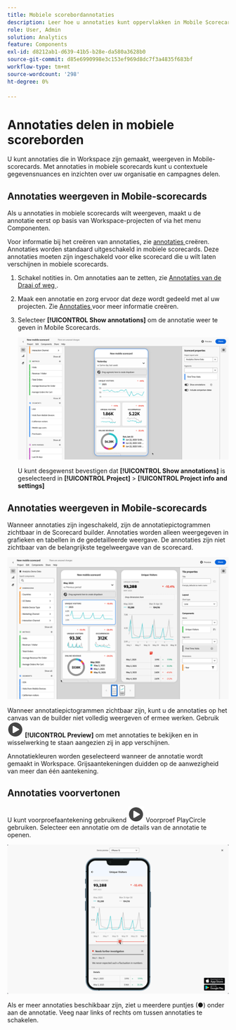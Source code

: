 ```yaml
---
title: Mobiele scorebordannotaties
description: Leer hoe u annotaties kunt oppervlakken in Mobile Scorecards.
role: User, Admin
solution: Analytics
feature: Components
exl-id: d8212ab1-d639-41b5-b28e-da580a3628b0
source-git-commit: d85e6990998e3c153ef969d8dc7f3a4835f683bf
workflow-type: tm+mt
source-wordcount: '298'
ht-degree: 0%

---
```



# Annotaties delen in mobiele scoreborden

U kunt annotaties die in Workspace zijn gemaakt, weergeven in Mobile-scorecards. Met annotaties in mobiele scorecards kunt u contextuele gegevensnuances en inzichten over uw organisatie en campagnes delen.


## Annotaties weergeven in Mobile-scorecards

Als u annotaties in mobiele scorecards wilt weergeven, maakt u de annotatie eerst op basis van Workspace-projecten of via het menu Componenten.

Voor informatie bij het creëren van annotaties, zie [ annotaties ](create-annotations.md) creëren. Annotaties worden standaard uitgeschakeld in mobiele scorecards. Deze annotaties moeten zijn ingeschakeld voor elke scorecard die u wilt laten verschijnen in mobiele scorecards.

1. Schakel notities in. Om annotaties aan te zetten, zie [ Annotaties van de Draai of weg ](overview.md#turn-annotations-on-or-off).

1. Maak een annotatie en zorg ervoor dat deze wordt gedeeld met al uw projecten. Zie [ Annotaties ](create-annotations.md) voor meer informatie creëren.

1. Selecteer **[!UICONTROL Show annotations]** om de annotatie weer te geven in Mobile Scorecards.

   ![ Mobiele annotatieopties voor scorecards.](assets/annotations-scorecard-onoff.png)

   U kunt desgewenst bevestigen dat **[!UICONTROL Show annotations]** is geselecteerd in **[!UICONTROL Project]** > **[!UICONTROL Project info and settings]**

## Annotaties weergeven in Mobile-scorecards

Wanneer annotaties zijn ingeschakeld, zijn de annotatiepictogrammen zichtbaar in de Scorecard builder. Annotaties worden alleen weergegeven in grafieken en tabellen in de gedetailleerde weergave. De annotaties zijn niet zichtbaar van de belangrijkste tegelweergave van de scorecard.

![ Scorecard Builder die de annotatiepictogrammen benadrukken.](assets/annotations-scorecard.png)

Wanneer annotatiepictogrammen zichtbaar zijn, kunt u de annotaties op het canvas van de builder niet volledig weergeven of ermee werken. Gebruik ![ PlayCircle ](/help/assets/icons/PlayCircle.svg) **[!UICONTROL Preview]** om met annotaties te bekijken en in wisselwerking te staan aangezien zij in app verschijnen.

Annotatiekleuren worden geselecteerd wanneer de annotatie wordt gemaakt in Workspace. Grijsaantekeningen duidden op de aanwezigheid van meer dan één aantekening.

## Annotaties voorvertonen

U kunt voorproefaantekening gebruikend ![ ](/help/assets/icons/PlayCircle.svg) Voorproef PlayCircle gebruiken. Selecteer een annotatie om de details van de annotatie te openen.

![ Annotation mobile scorecard voorproef ](assets/annotations-scorecard-preview.png)

Als er meer annotaties beschikbaar zijn, ziet u meerdere puntjes (●) onder aan de annotatie. Veeg naar links of rechts om tussen annotaties te schakelen.


<!--
# Share Annotations in Mobile Scorecards

You can display annotations that are created in Workspace in Mobile Scorecards. This allows you to share contextual data nuances and insights about your organization and campaigns directly within Mobile Scorecard projects, viewable in the Analytics dashboards mobile app.

## Surface Annotations in Mobile Scorecards

To surface annotations in mobile scorecards, create the annotation first from Workspace projects or from the components menu.

For information on creating annotations, see [Create Annotations](create-annotations.md). Annotations are turned off in mobile scorecards by default and must be enabled for each scorecard that you want to surface in mobile scorecards.

1. Turn on annotations. To turn annotations on, see [Turn annotations on or off](overview.md#annotations-on-off).

1. Create an annotation and make sure it is shared to all your projects. To create an annotation in Workspace,  see [Create Annotations](create-annotations.md).

1. Select **Show annotations** to display the annotation in Mobile Scorecards.

   ![](assets/show-annotations.png)

1. Confirm that show annotations is selected, go to **Project** > **Project info and settings**.

   ![](assets/project-info-settings.png)

## View annotations in Mobile Scorecards

When annotations are enabled, annotation icons are visible in the Scorecard Builder. Annotations appear only on charts and tables in the detailed view. Annotations are not visible from the main tile view of the scorecard.

 ![](assets/view-annotations.png)

When annotation icons are visible, you can't fully view or interact with annotations in the builder canvas. Use the Preview mode to view and interact with annotations as they appear in the app ![](https://spectrum.adobe.com/static/icons/workflow_18/Smock_Play_18_N.svg) **Preview**.

Annotation colors are selected when the annotation is created in workspace. Gray annotations indicated the presence of more than one annotation.

## View chart annotations

| Date | Appearance |
| --- | --- |
| **Single day** |  ![](assets/single-day-mobile-annotations.png)<br></br> |
| **Date range** |  ![](assets/date-range.png)|
| **Overlapping annotations** | ![](assets/overlapping-annotations.png)<br></br>To view annotation details in the Analytics dashboards app, tap an annotation icon. <br></br>When viewing an annotation in a chart, you can swipe left and right to navigate all annotations present in the chart. When viewing an annotation in the table, swipe left and right to navigate all annotations associated with that row item in the table. <br></br>![](assets/swipe-multiple-annotations.png) <br></br>In charts that do not have a time-based *x axis*, such as the donut or horizontal bar charts, annotations that apply to the chart can be viewed by tapping the icon located in the lower right-hand corner.<br></br> ![](assets/charts-without-timebase.png)|
-->